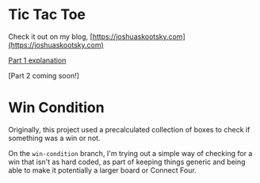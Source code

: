 # Tic Tac Toe

Check it out on my blog, [https://joshuaskootsky.com](https://joshuaskootsky.com)

[Part 1 explanation](https://www.joshuaskootsky.com/posts/tic-tac-toe/)

[Part 2 coming soon!]

# Win Condition

Originally, this project used a precalculated collection of boxes to check if something was a win or not.

On the `win-condition` branch, I'm trying out a simple way of checking for a win that isn't as hard coded, as part of keeping things generic and being able to make it potentially a larger board or Connect Four.